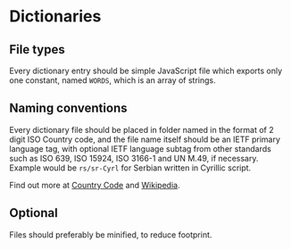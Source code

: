 # Dictionaries

## File types

Every dictionary entry should be simple JavaScript file which exports only one constant, named `WORDS`, which is an array of strings.

## Naming conventions

Every dictionary file should be placed in folder named in the format of 2 digit ISO Country code, and the file name itself should be an IETF primary language tag, with optional IETF language subtag from other standards such as ISO 639, ISO 15924, ISO 3166-1 and UN M.49, if necessary. Example would be `rs/sr-Cyrl` for Serbian written in Cyrillic script.

Find out more at [Country Code](https://countrycode.org/) and [Wikipedia](https://en.wikipedia.org/wiki/IETF_language_tag).

## Optional

Files should preferably be minified, to reduce footprint.
